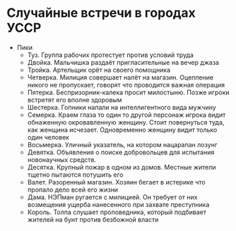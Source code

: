 # Случайные встречи в городах УССР

* Пики
  * Туз. Группа рабочих протестует против условий труда
  * Двойка. Мальчишка раздаёт пригласительные на вечер джаза
  * Тройка. Артельщик орёт на своего помощника
  * Четверка. Милиция совершает налёт на магазин. Оцепление никого не пропускает, говорят что проводится важная операция
  * Пятерка. Беспризорник-калека просит милостыню. Позже игроки встретят его вполне здоровым
  * Шестерка. Гопники напали на интеллигентного вида мужчину
  * Семерка. Краем глаза то один то другой персонаж игрока видит обнаженную окровавленную женщину. Стоит повернуться туда, как женщина исчезает. Одновременно женщину видит только один человек
  * Восьмерка. Уличный указатель, на котором нацарапан лозунг
  * Девятка. Объявления о поиске добровольцев для испытания новонаучных средств.
  * Десятка. Крупный пожар в одном из домов. Местные жители тщетно пытаются потушить его
  * Валет. Разоренный магазин. Хозяин бегает в истерике что пропало дело всей его жизни
  * Дама. НЭПман ругается с милицией. Он требует от них возмещения ущерба нанесенного при захвате преступника
  * Король. Толпа слушает проповедника, который подбивает жителей на бунт против безбожной власти
